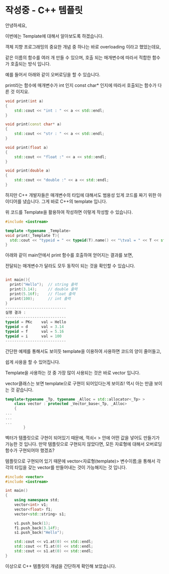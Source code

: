 # 작성중 - C++ 템플릿

안녕하세요,

이번에는 Template에 대해서 알아보도록 하겠습니다.

객체 지향 프로그래밍의 중요한 개념 중 하나는 바로 overloading 이라고 했었는데요,

같은 이름의 함수를 여러 개 만들 수 있으며, 호출 되는 매개변수에 따라서 적합한 함수가 호출되는 방식 입니다.

예를 들어서 아래와 같이 오버로딩을 할 수 있습니다.

print라는 함수에 매개변수가 int 인지 const char* 인지에 따라서 호출되는 함수가 다른 것 이지요.

```cpp
void print(int a)
{
	std::cout << "int : " << a << std::endl;
}

void print(const char* a)
{
	std::cout << "str : " << a << std::endl;
}

void print(float a)
{
	std::cout << "float :" << a << std::endl;
}

void print(double a)
{
	std::cout << "double :" << a << std::endl;
}
```

하지만 C++ 개발자들은 매개변수의 타입에 대해서도 범용성 있게 코드를 짜기 위한 아이디어를 냈습니다. 그게 바로 C++의 template 입니다.

위 코드를 Template을 활용하여 작성하면 이렇게 작성할 수 있습니다.

```cpp
#include <iostream>

template <typename _Template>
void print(_Template T){
  std::cout << "typeid = " << typeid(T).name() << "\tval = " << T << std::endl;
}
```

아래와 같이 main안에서 print 함수를 호출하여 얻어지는 결과를 보면,

전달되는 매개변수가 달라도 모두 동작이 되는 것을 확인할 수 있습니다.

```cpp

int main(){
  print("Hello");  // string 출력
  print(3.14);     // double 출력
  print(5.16f);    // float 출력
  print(100);      // int 출력
}
---------------------------
실행 결과 :
---------------------------
typeid = PKc    val = Hello
typeid = d      val = 3.14
typeid = f      val = 5.16
typeid = i      val = 100
---------------------------
```

간단한 예제를 통해서도 보이듯 template을 이용하여 사용하면 코드의 양이 줄어들고,

쉽게 사용을 할 수 있어집니다.

Template을 사용하는 것 중 가장 많이 사용되는 것은 바로 vector 입니다.

vector클래스는 보면 template으로 구현이 되어있다는게 보이죠! 역시 아는 만큼 보이는 것 같습니다.

```cpp
template<typename _Tp, typename _Alloc = std::allocator<_Tp> >
    class vector : protected _Vector_base<_Tp, _Alloc>
    {
...
...
...
		}
```

벡터가 템플릿으로 구현이 되어있기 때문에, 꺽쇠< > 안에 어떤 값을 넣어도 만들기가 가능한 것 입니다. 만약 템플릿으로 구현되지 않았다면, 모든 자료형에 대해서 오버로딩 함수가 구현되어야 했겠죠?

템플릿으로 구현되어 있기 때문에 vector<자료형(template)> 변수이름;을 
통해서 각각의 타입을 갖는 vector를 만들어내는 것이 가능해지는 것 입니다.

```cpp
#include <vector>
#include <iostream>

int main()
{
    using namespace std;
    vector<int> v1;
    vector<float> f1;
    vector<std::string> s1;

    v1.push_back(1);
    f1.push_back(3.14f);
    s1.push_back("Hello");

    std::cout << v1.at(0) << std::endl;
    std::cout << f1.at(0) << std::endl;
    std::cout << s1.at(0) << std::endl;
}
```

이상으로 C++ 템플릿의 개념을 간단하게 확인해 보았습니다.